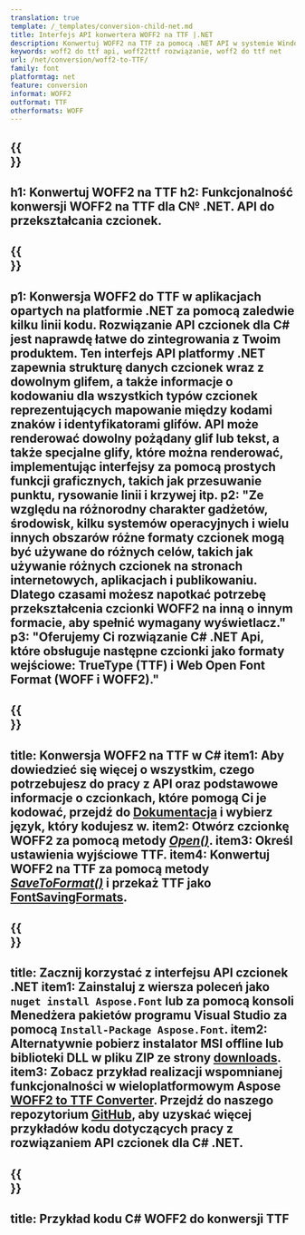 ```yaml
---
translation: true
template: /_templates/conversion-child-net.md
title: Interfejs API konwertera WOFF2 na TTF |.NET
description: Konwertuj WOFF2 na TTF za pomocą .NET API w systemie Windows. Zintegruj tę natywną funkcję konwersji czcionek WOFF2 na TTF we własnym rozwiązaniu.
keywords: woff2 do ttf api, woff22ttf rozwiązanie, woff2 do ttf net
url: /net/conversion/woff2-to-TTF/
family: font
platformtag: net
feature: conversion
informat: WOFF2
outformat: TTF
otherformats: WOFF
---
```


{{<section banner>}}
---
h1: Konwertuj WOFF2 na TTF
h2: Funkcjonalność konwersji WOFF2 na TTF dla C№ .NET. API do przekształcania czcionek.
---

{{<section overview>}}
---
p1: Konwersja WOFF2 do TTF w aplikacjach opartych na platformie .NET za pomocą zaledwie kilku linii kodu. Rozwiązanie API czcionek dla С# jest naprawdę łatwe do zintegrowania z Twoim produktem. Ten interfejs API platformy .NET zapewnia strukturę danych czcionek wraz z dowolnym glifem, a także informacje o kodowaniu dla wszystkich typów czcionek reprezentujących mapowanie między kodami znaków i identyfikatorami glifów. API może renderować dowolny pożądany glif lub tekst, a także specjalne glify, które można renderować, implementując interfejsy za pomocą prostych funkcji graficznych, takich jak przesuwanie punktu, rysowanie linii i krzywej itp.
p2: "Ze względu na różnorodny charakter gadżetów, środowisk, kilku systemów operacyjnych i wielu innych obszarów różne formaty czcionek mogą być używane do różnych celów, takich jak używanie różnych czcionek na stronach internetowych, aplikacjach i publikowaniu. Dlatego czasami możesz napotkać potrzebę przekształcenia czcionki WOFF2 na inną o innym formacie, aby spełnić wymagany wyświetlacz."
p3: "Oferujemy Ci rozwiązanie С# .NET Api, które obsługuje następne czcionki jako formaty wejściowe: TrueType (TTF) i Web Open Font Format (WOFF i WOFF2)."
---

{{<section feature1>}}
---
title: Konwersja WOFF2 na TTF w C#
item1: Aby dowiedzieć się więcej o wszystkim, czego potrzebujesz do pracy z API oraz podstawowe informacje o czcionkach, które pomogą Ci je kodować, przejdź do [Dokumentacja](https://docs.aspose.com/font/) i wybierz język, który kodujesz w.
item2: Otwórz czcionkę WOFF2 za pomocą metody [*Open()*](https://reference.aspose.com/font/net/aspose.font/font/open/).
item3: Określ ustawienia wyjściowe TTF.
item4: Konwertuj WOFF2 na TTF za pomocą metody [*SaveToFormat()*](https://reference.aspose.com/font/net/aspose.font/font/savetoformat/) i przekaż TTF jako [FontSavingFormats](https://reference.aspose.com/font/net/aspose.font/fontsavingformats/).
---

{{<section feature2>}}
---
title: Zacznij korzystać z interfejsu API czcionek .NET
item1: Zainstaluj z wiersza poleceń jako ```nuget install Aspose.Font``` lub za pomocą konsoli Menedżera pakietów programu Visual Studio za pomocą ```Install-Package Aspose.Font```.
item2: Alternatywnie pobierz instalator MSI offline lub biblioteki DLL w pliku ZIP ze strony [downloads](https://releases.aspose.com/font/net/).
item3: Zobacz przykład realizacji wspomnianej funkcjonalności w wieloplatformowym Aspose [WOFF2 to TTF Converter](https://products.aspose.app/font/conversion/woff2-to-ttf). Przejdź do naszego repozytorium [GitHub](https://github.com/aspose-font/Aspose.Font-Documentation/tree/master/net-examples), aby uzyskać więcej przykładów kodu dotyczących pracy z rozwiązaniem API czcionek dla C# .NET.
---

{{<section codeexample>}}
---
title: Przykład kodu C# WOFF2 do konwersji TTF
---